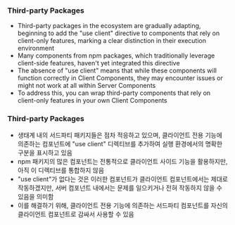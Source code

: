 ### Third-party Packages

- Third-party packages in the ecosystem are gradually adapting, beginning to add the "use client" directive to components that rely on client-only features, marking a clear distinction in their execution environment
- Many components from npm packages, which traditionally leverage client-side features, haven't yet integrated this directive
- The absence of "use client" means that while these components will function correctly in Client Components, they may encounter issues or might not work at all within Server Components
- To address this, you can wrap third-party components that rely on client-only features in your own Client Components

### Third-party Packages

- 생태계 내의 서드파티 패키지들은 점차 적응하고 있으며, 클라이언트 전용 기능에 의존하는 컴포넌트에 "use client" 디렉티브를 추가하여 실행 환경에서의 명확한 구분을 표시하고 있음
- npm 패키지의 많은 컴포넌트는 전통적으로 클라이언트 사이드 기능을 활용하지만, 아직 이 디렉티브를 통합하지 않음
- "use client"가 없다는 것은 이러한 컴포넌트가 클라이언트 컴포넌트에서는 제대로 작동하겠지만, 서버 컴포넌트 내에서는 문제를 일으키거나 전혀 작동하지 않을 수 있음을 의미함
- 이를 해결하기 위해, 클라이언트 전용 기능에 의존하는 서드파티 컴포넌트를 자신의 클라이언트 컴포넌트로 감싸서 사용할 수 있음
